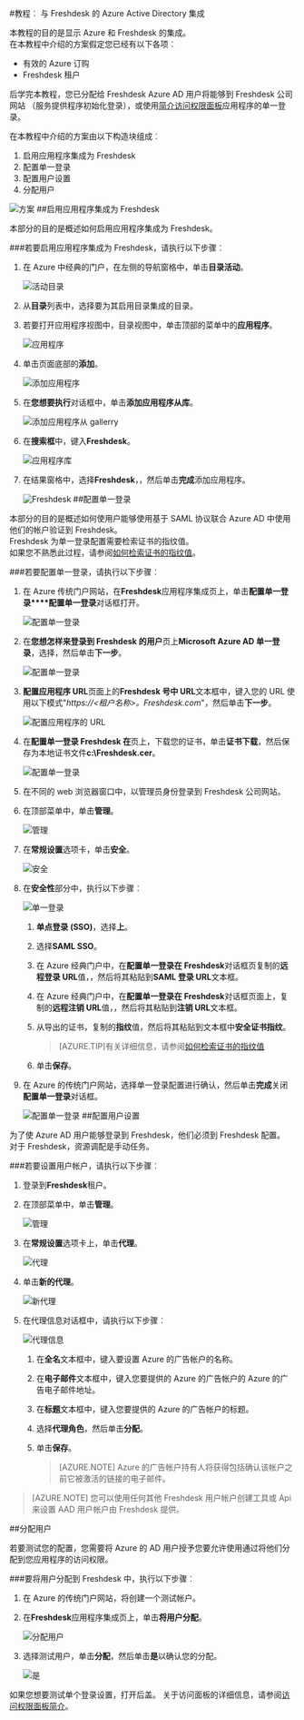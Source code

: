 <properties 
    pageTitle="教程︰ Azure Active Directory 集成与 Freshdesk |Microsoft Azure" 
    description="了解如何使用 Freshdesk Azure Active Directory 以启用单一登录、 自动化资源调配，以及更多 ！" 
    services="active-directory" 
    authors="jeevansd"  
    documentationCenter="na" 
    manager="femila"/>
<tags 
    ms.service="active-directory" 
    ms.devlang="na" 
    ms.topic="article" 
    ms.tgt_pltfrm="na" 
    ms.workload="identity" 
    ms.date="09/29/2016" 
    ms.author="jeedes" />

#<a name="tutorial-azure-active-directory-integration-with-freshdesk"></a>教程︰ 与 Freshdesk 的 Azure Active Directory 集成
  
本教程的目的是显示 Azure 和 Freshdesk 的集成。  
在本教程中介绍的方案假定您已经有以下各项︰

-   有效的 Azure 订购
-   Freshdesk 租户
  
后学完本教程，您已分配给 Freshdesk Azure AD 用户将能够到 Freshdesk 公司网站 （服务提供程序初始化登录），或使用[简介访问权限面板](active-directory-saas-access-panel-introduction.md)应用程序的单一登录。
  
在本教程中介绍的方案由以下构造块组成︰

1.  启用应用程序集成为 Freshdesk
2.  配置单一登录
3.  配置用户设置
4.  分配用户

![方案](./media/active-directory-saas-freshdesk-tutorial/IC776761.png "方案")
##<a name="enabling-the-application-integration-for-freshdesk"></a>启用应用程序集成为 Freshdesk
  
本部分的目的是概述如何启用应用程序集成为 Freshdesk。

###<a name="to-enable-the-application-integration-for-freshdesk-perform-the-following-steps"></a>若要启用应用程序集成为 Freshdesk，请执行以下步骤︰

1.  在 Azure 中经典的门户，在左侧的导航窗格中，单击**目录活动**。

    ![活动目录](./media/active-directory-saas-freshdesk-tutorial/IC700993.png "活动目录")

2.  从**目录**列表中，选择要为其启用目录集成的目录。

3.  若要打开应用程序视图中，目录视图中，单击顶部的菜单中的**应用程序**。

    ![应用程序](./media/active-directory-saas-freshdesk-tutorial/IC700994.png "应用程序")

4.  单击页面底部的**添加**。

    ![添加应用程序](./media/active-directory-saas-freshdesk-tutorial/IC749321.png "添加应用程序")

5.  在**您想要执行**对话框中，单击**添加应用程序从库**。

    ![添加应用程序从 gallerry](./media/active-directory-saas-freshdesk-tutorial/IC749322.png "添加应用程序从 gallerry")

6.  在**搜索框**中，键入**Freshdesk**。

    ![应用程序库](./media/active-directory-saas-freshdesk-tutorial/IC776762.png "应用程序库")

7.  在结果窗格中，选择**Freshdesk**，，然后单击**完成**添加应用程序。

    ![Freshdesk](./media/active-directory-saas-freshdesk-tutorial/IC776763.png "Freshdesk")
##<a name="configuring-single-sign-on"></a>配置单一登录
  
本部分的目的是概述如何使用户能够使用基于 SAML 协议联合 Azure AD 中使用他们的帐户验证到 Freshdesk。  
Freshdesk 为单一登录配置需要检索证书的指纹值。  
如果您不熟悉此过程，请参阅[如何检索证书的指纹值](http://youtu.be/YKQF266SAxI)。

###<a name="to-configure-single-sign-on-perform-the-following-steps"></a>若要配置单一登录，请执行以下步骤︰

1.  在 Azure 传统门户网站，在**Freshdesk**应用程序集成页上，单击**配置单一登录****配置单一登录**对话框打开。

    ![配置单一登录](./media/active-directory-saas-freshdesk-tutorial/IC776764.png "配置单一登录")

2.  在**您想怎样来登录到 Freshdesk 的用户**页上**Microsoft Azure AD 单一登录**，选择，然后单击**下一步**。

    ![配置单一登录](./media/active-directory-saas-freshdesk-tutorial/IC776765.png "配置单一登录")

3.  **配置应用程序 URL**页面上的**Freshdesk 号中 URL**文本框中，键入您的 URL 使用以下模式"*https://\<租户名称\>。Freshdesk.com*"，然后单击**下一步**。

    ![配置应用程序的 URL](./media/active-directory-saas-freshdesk-tutorial/IC776766.png "配置应用程序的 URL")

4.  在**配置单一登录 Freshdesk 在**页上，下载您的证书，单击**证书下载**，然后保存为本地证书文件**c:\\Freshdesk.cer**。

    ![配置单一登录](./media/active-directory-saas-freshdesk-tutorial/IC776767.png "配置单一登录")

5.  在不同的 web 浏览器窗口中，以管理员身份登录到 Freshdesk 公司网站。

6.  在顶部菜单中，单击**管理**。

    ![管理](./media/active-directory-saas-freshdesk-tutorial/IC776768.png "管理")

7.  在**常规设置**选项卡，单击**安全**。

    ![安全](./media/active-directory-saas-freshdesk-tutorial/IC776769.png "安全")

8.  在**安全性**部分中，执行以下步骤︰

    ![单一登录](./media/active-directory-saas-freshdesk-tutorial/IC776770.png "单一登录")

    1.  **单点登录 (SSO)**，选择**上**。
    2.  选择**SAML SSO**。
    3.  在 Azure 经典门户中，在**配置单一登录在 Freshdesk**对话框页复制的**远程登录 URL**值，，然后将其粘贴到**SAML 登录 URL**文本框。
    4.  在 Azure 经典门户中，在**配置单一登录在 Freshdesk**对话框页面上，复制的**远程注销 URL**值，，然后将其粘贴到**注销 URL**文本框。
    5.  从导出的证书，复制的**指纹**值，然后将其粘贴到文本框中**安全证书指纹**。  

        >[AZURE.TIP]有关详细信息，请参阅[如何检索证书的指纹值](http://youtu.be/YKQF266SAxI)

    6.  单击**保存**。

9.  在 Azure 的传统门户网站，选择单一登录配置进行确认，然后单击**完成**关闭**配置单一登录**对话框。

    ![配置单一登录](./media/active-directory-saas-freshdesk-tutorial/IC776771.png "配置单一登录")
##<a name="configuring-user-provisioning"></a>配置用户设置
  
为了使 Azure AD 用户能够登录到 Freshdesk，他们必须到 Freshdesk 配置。  
对于 Freshdesk，资源调配是手动任务。

###<a name="to-provision-a-user-accounts-perform-the-following-steps"></a>若要设置用户帐户，请执行以下步骤︰

1.  登录到**Freshdesk**租户。

2.  在顶部菜单中，单击**管理**。

    ![管理](./media/active-directory-saas-freshdesk-tutorial/IC776772.png "管理")

3.  在**常规设置**选项卡上，单击**代理**。

    ![代理](./media/active-directory-saas-freshdesk-tutorial/IC776773.png "代理")

4.  单击**新的代理**。

    ![新代理](./media/active-directory-saas-freshdesk-tutorial/IC776774.png "新代理")

5.  在代理信息对话框中，请执行以下步骤︰

    ![代理信息](./media/active-directory-saas-freshdesk-tutorial/IC776775.png "代理信息")

    1.  在**全名**文本框中，键入要设置 Azure 的广告帐户的名称。
    2.  在**电子邮件**文本框中，键入您要提供的 Azure 的广告帐户的 Azure 的广告电子邮件地址。
    3.  在**标题**文本框中，键入您要提供的 Azure 的广告帐户的标题。
    4.  选择**代理角色**，然后单击**分配**。
    5.  单击**保存**。
    
        >[AZURE.NOTE] Azure 的广告帐户持有人将获得包括确认该帐户之前它被激活的链接的电子邮件。

>[AZURE.NOTE] 您可以使用任何其他 Freshdesk 用户帐户创建工具或 Api 来设置 AAD 用户帐户由 Freshdesk 提供。

##<a name="assigning-users"></a>分配用户
  
若要测试您的配置，您需要将 Azure 的 AD 用户授予您要允许使用通过将他们分配到您应用程序的访问权限。

###<a name="to-assign-users-to-freshdesk-perform-the-following-steps"></a>要将用户分配到 Freshdesk 中，执行以下步骤︰

1.  在 Azure 的传统门户网站，将创建一个测试帐户。

2.  在**Freshdesk**应用程序集成页上，单击**将用户分配**。

    ![分配用户](./media/active-directory-saas-freshdesk-tutorial/IC776776.png "分配用户")

3.  选择测试用户，单击**分配**，然后单击**是**以确认您的分配。

    ![是](./media/active-directory-saas-freshdesk-tutorial/IC767830.png "是")
  
如果您想要测试单个登录设置，打开后盖。 关于访问面板的详细信息，请参阅[访问权限面板简介](active-directory-saas-access-panel-introduction.md)。